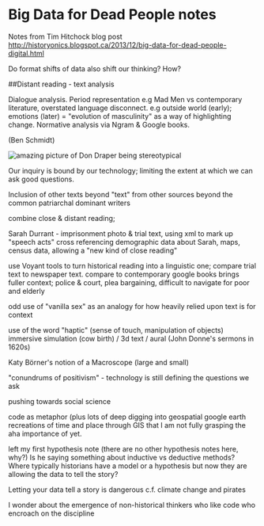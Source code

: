 # Big Data for Dead People notes

Notes from Tim Hitchock blog post http://historyonics.blogspot.ca/2013/12/big-data-for-dead-people-digital.html

Do format shifts of data also shift our thinking? How?

##Distant reading - text analysis

Dialogue analysis. Period representation e.g Mad Men vs contemporary literature, overstated language disconnect. e.g outside world (early); emotions (later) = "evolution of masculinity"  as a way of highlighting change. Normative analysis via Ngram & Google books.

(Ben Schmidt)

![amazing picture of Don Draper being stereotypical](insertimage.png)

Our inquiry is bound by our technology; limiting the extent at which we can ask good questions.

Inclusion of other texts beyond "text" from other sources beyond the common patriarchal dominant writers

combine close & distant reading; 

Sarah Durrant - imprisonment photo & trial text, using xml to mark up "speech acts" cross referencing demographic data about Sarah, maps, census data, allowing a "new kind of close reading"

use Voyant tools to turn historical reading into a linguistic one; compare trial text to newspaper text. compare to contemporary google books brings fuller context; police & court, plea bargaining, difficult to navigate for poor and elderly

odd use of "vanilla sex" as an analogy for how heavily relied upon text is for context

use of the word "haptic" (sense of touch, manipulation of objects)  immersive simulation (cow birth) / 3d text / aural (John Donne's sermons in 1620s)

Katy Börner's notion of a Macroscope (large and small)

"conundrums of positivism" - technology is still defining the questions we ask

pushing towards social science

code as metaphor (plus lots of deep digging into geospatial google earth recreations of time and place through GIS that I am not fully grasping the aha importance of yet.

left my first hypothesis note (there are no other hypothesis notes here, why?) Is he saying something about inductive vs deductive methods? Where typically historians have a model or a hypothesis but now they are allowing the data to tell the story?

Letting your data tell a story is dangerous c.f. climate change and pirates

I wonder about the emergence of non-historical thinkers who like code who encroach on the discipline


